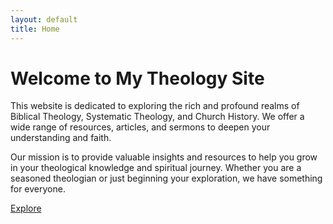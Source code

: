 ```yaml
---
layout: default
title: Home
---
```


# Welcome to My Theology Site

This website is dedicated to exploring the rich and profound realms of Biblical Theology, Systematic Theology, and Church History. We offer a wide range of resources, articles, and sermons to deepen your understanding and faith.

<div class="intro">
    <p>Our mission is to provide valuable insights and resources to help you grow in your theological knowledge and spiritual journey. Whether you are a seasoned theologian or just beginning your exploration, we have something for everyone.</p>
</div>

<a href="/explore/" class="button">Explore</a>
